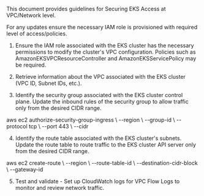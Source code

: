 This document provides guidelines for Securing EKS Access at VPC/Network level.

For any updates ensure the necessary IAM role is provisioned with required level of access/policies.

1. Ensure the IAM role associated with the EKS cluster has the necessary permissions to modify the cluster's VPC configuration.
Policies such as AmazonEKSVPCResourceController and AmazonEKSServicePolicy may be required.

2. Retrieve information about the VPC associated with the EKS cluster (VPC ID, Subnet IDs, etc.).
   
3. Identify the security group associated with the EKS cluster control plane.
Update the inbound rules of the security group to allow traffic only from the desired CIDR range.

aws ec2 authorize-security-group-ingress \\
  --region <region> \\
  --group-id <security-group-id> \\
  --protocol tcp \\
  --port 443 \\
  --cidr <desired-cidr-range>

4. Identify the route table associated with the EKS cluster's subnets.
Update the route table to route traffic to the EKS cluster API server only from the desired CIDR range.

aws ec2 create-route \\
  --region <region> \\
  --route-table-id <route-table-id> \\
  --destination-cidr-block <eks-cluster-api-endpoint-cidr> \\
  --gateway-id <eks-cluster-vpc-endpoint-id>

5. Test and validate - Set up CloudWatch logs for VPC Flow Logs to monitor and review network traffic.
